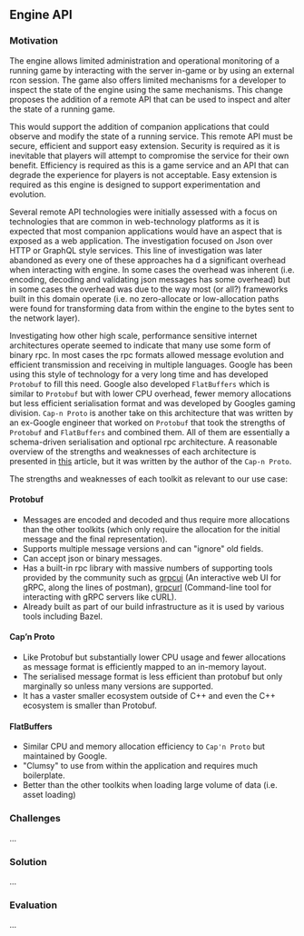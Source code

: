## Engine API

### Motivation

The engine allows limited administration and operational monitoring of a running game by interacting with the server in-game or by using an external rcon session. The game also offers limited mechanisms for a developer to inspect the state of the engine using the same mechanisms. This change proposes the addition of a remote API that can be used to inspect and alter the state of a running game.

This would support the addition of companion applications that could observe and modify the state of a running service. This remote API must be secure, efficient and support easy extension. Security is required as it is inevitable that players will attempt to compromise the service for their own benefit. Efficiency is required as this is a game service and an API that can degrade the experience for players is not acceptable. Easy extension is required as this engine is designed to support experimentation and evolution.

Several remote API technologies were initially assessed with a focus on technologies that are common in web-technology platforms as it is expected that most companion applications would have an aspect that is exposed as a web application. The investigation focused on Json over HTTP or GraphQL style services. This line of investigation was later abandoned as every one of these approaches ha d a significant overhead when interacting with engine. In some cases the overhead was inherent (i.e. encoding, decoding and validating json messages has some overhead) but in some cases the overhead was due to the way most (or all?) frameworks built in this domain operate (i.e. no zero-allocate or low-allocation paths were found for transforming data from within the engine to the bytes sent to the network layer).

Investigating how other high scale, performance sensitive internet architectures operate seemed to indicate that many use some form of binary rpc. In most cases the rpc formats allowed message evolution and efficient transmission and receiving in multiple languages. Google has been using this style of technology for a very long time and has developed `Protobuf` to fill this need. Google also developed `FlatBuffers` which is similar to `Protobuf` but with lower CPU overhead, fewer memory allocations but less efficient serialisation format and was developed by Googles gaming division. `Cap-n Proto` is another take on this architecture that was written by an ex-Google engineer that worked on `Protobuf` that took the strengths of `Protobuf` and `FlatBuffers` and combined them. All of them are essentially a schema-driven serialisation and optional rpc architecture. A reasonable overview of the strengths and weaknesses of each architecture is presented in [this](https://capnproto.org/news/2014-06-17-capnproto-flatbuffers-sbe.html) article, but it was written by the author of the `Cap-n Proto`.

The strengths and weaknesses of each toolkit as relevant to our use case:

#### Protobuf

* Messages are encoded and decoded and thus require more allocations than the other toolkits (which only require the allocation for the initial message and the final representation).
* Supports multiple message versions and can "ignore" old fields.
* Can accept json or binary messages.
* Has a built-in rpc library with massive numbers of supporting tools provided by the community such as [grpcui](https://github.com/fullstorydev/grpcui) (An interactive web UI for gRPC, along the lines of postman), [grpcurl](https://github.com/fullstorydev/grpcurl) (Command-line tool for interacting with gRPC servers like cURL).
* Already built as part of our build infrastructure as it is used by various tools including Bazel.

#### Cap’n Proto

* Like Protobuf but substantially lower CPU usage and fewer allocations as message format is efficiently mapped to an in-memory layout.
* The serialised message format is less efficient than protobuf but only marginally so unless many versions are supported.
* It has a vaster smaller ecosystem outside of C++ and even the C++ ecosystem is smaller than Protobuf.

#### FlatBuffers

* Similar CPU and memory allocation efficiency to `Cap'n Proto` but maintained by Google.
* "Clumsy" to use from within the application and requires much boilerplate.
* Better than the other toolkits when loading large volume of data (i.e. asset loading)

### Challenges

...

### Solution

...

### Evaluation

...
